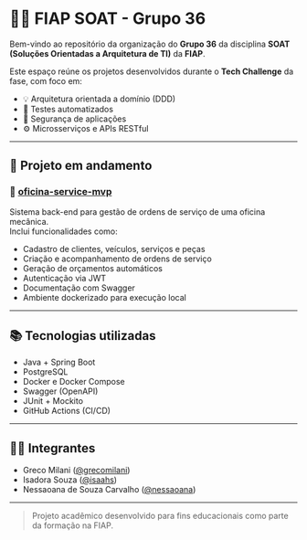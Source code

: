 # 👨‍🔧 FIAP SOAT - Grupo 36

Bem-vindo ao repositório da organização do **Grupo 36** da disciplina **SOAT (Soluções Orientadas a Arquitetura de TI)** da **FIAP**.

Este espaço reúne os projetos desenvolvidos durante o **Tech Challenge** da fase, com foco em:

- 💡 Arquitetura orientada a domínio (DDD)
- 🧪 Testes automatizados
- 🔐 Segurança de aplicações
- ⚙️ Microsserviços e APIs RESTful

---

## 🚀 Projeto em andamento

### 🔧 [oficina-service-mvp](https://github.com/fiap-soat-grupo36/oficina-service-mvp)

Sistema back-end para gestão de ordens de serviço de uma oficina mecânica.  
Inclui funcionalidades como:

- Cadastro de clientes, veículos, serviços e peças
- Criação e acompanhamento de ordens de serviço
- Geração de orçamentos automáticos
- Autenticação via JWT
- Documentação com Swagger
- Ambiente dockerizado para execução local

---

## 📚 Tecnologias utilizadas

- Java + Spring Boot
- PostgreSQL
- Docker e Docker Compose
- Swagger (OpenAPI)
- JUnit + Mockito
- GitHub Actions (CI/CD)

---

## 👨‍💻 Integrantes

- Greco Milani ([@grecomilani](https://github.com/grecomilani))
- Isadora Souza ([@isaahs](https://github.com/isaahs))
- Nessaoana de Souza Carvalho ([@nessaoana](https://github.com/Nessaoana))

---

> Projeto acadêmico desenvolvido para fins educacionais como parte da formação na FIAP.
